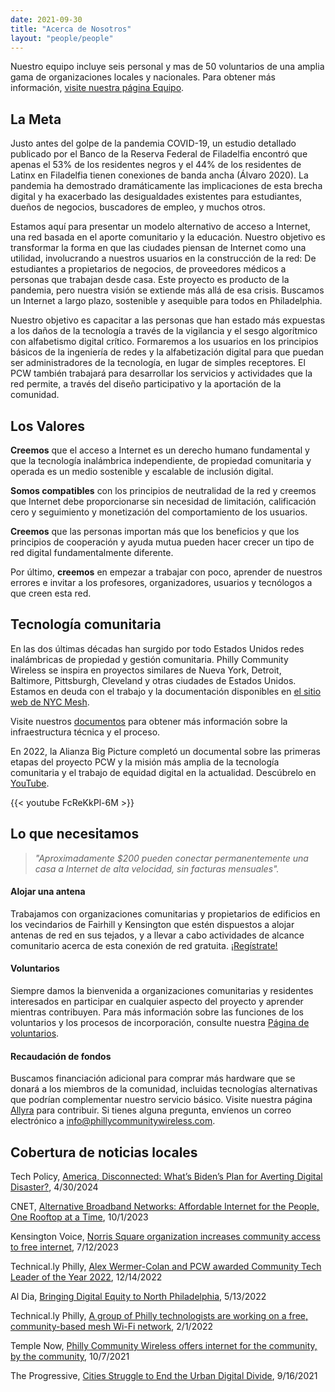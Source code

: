 ```yaml
---
date: 2021-09-30
title: "Acerca de Nosotros"
layout: "people/people"
---
```




Nuestro equipo incluye seis personal y mas de 50 voluntarios de una amplia gama de organizaciones locales y nacionales. Para obtener más información, [visite nuestra página Equipo](/es/people).  

## La Meta

Justo antes del golpe de la pandemia COVID-19, un estudio detallado publicado por el Banco de la Reserva Federal de Filadelfia encontró que apenas el 53% de los residentes negros y el 44% de los residentes de Latinx en Filadelfia tienen conexiones de banda ancha (Álvaro 2020). La pandemia ha demostrado dramáticamente las implicaciones de esta brecha digital y ha exacerbado las desigualdades existentes para estudiantes, dueños de negocios, buscadores de empleo, y muchos otros.

Estamos aquí para presentar un modelo alternativo de acceso a Internet, una red basada en el aporte comunitario y la educación. Nuestro objetivo es transformar la forma en que las ciudades piensan de Internet como una utilidad, involucrando a nuestros usuarios en la construcción de la red: De estudiantes a propietarios de negocios, de proveedores médicos a personas que trabajan desde casa. Este proyecto es producto de la pandemia, pero nuestra visión se extiende más allá de esa crisis. Buscamos un Internet a largo plazo, sostenible y asequible para todos en Philadelphia.

Nuestro objetivo es capacitar a las personas que han estado más expuestas a los daños de la tecnología a través de la vigilancia y el sesgo algorítmico con alfabetismo digital crítico. Formaremos a los usuarios en los principios básicos de la ingeniería de redes y la alfabetización digital para que puedan ser administradores de la tecnología, en lugar de simples receptores. El PCW también trabajará para desarrollar los servicios y actividades que la red permite, a través del diseño participativo y la aportación de la comunidad.  

## Los Valores

**Creemos** que el acceso a Internet es un derecho humano fundamental y que la tecnología inalámbrica independiente, de propiedad comunitaria y operada es un medio sostenible y escalable de inclusión digital.

**Somos compatibles** con los principios de neutralidad de la red y creemos que Internet debe proporcionarse sin necesidad de limitación, calificación cero y seguimiento y monetización del comportamiento de los usuarios.

**Creemos** que las personas importan más que los beneficios y que los principios de cooperación y ayuda mutua pueden hacer crecer un tipo de red digital fundamentalmente diferente.

Por último, **creemos** en empezar a trabajar con poco, aprender de nuestros errores e invitar a los profesores, organizadores, usuarios y tecnólogos a que creen esta red.

## Tecnología comunitaria  

En las dos últimas décadas han surgido por todo Estados Unidos redes inalámbricas de propiedad y gestión comunitaria. Philly Community Wireless se inspira en proyectos similares de Nueva York, Detroit, Baltimore, Pittsburgh, Cleveland y otras ciudades de Estados Unidos. Estamos en deuda con el trabajo y la documentación disponibles en [el sitio web de NYC Mesh](https://www.nycmesh.net/).  

Visite nuestros [documentos](https://docs.phillycommunitywireless.org/es/latest/) para obtener más información sobre la infraestructura técnica y el proceso.  

En 2022, la Alianza Big Picture completó un documental sobre las primeras etapas del proyecto PCW y la misión más amplia de la tecnología comunitaria y el trabajo de equidad digital en la actualidad. Descúbrelo en [YouTube](https://www.youtube.com/watch?v=FcReKkPl-6M).  

{{< youtube FcReKkPl-6M >}}  


## Lo que necesitamos

> <p class="f3"><i>"Aproximadamente $200 pueden conectar permanentemente una casa a Internet de alta velocidad, sin facturas mensuales".</i></p>

#### Alojar una antena

Trabajamos con organizaciones comunitarias y propietarios de edificios en los vecindarios de Fairhill y Kensington que estén dispuestos a alojar antenas de red en sus tejados, y a llevar a cabo actividades de alcance comunitario acerca de esta conexión de red gratuita. [¡Regístrate!](https://tally.so/r/mR8VM9)

#### Voluntarios

Siempre damos la bienvenida a organizaciones comunitarias y residentes interesados en participar en cualquier aspecto del proyecto y aprender mientras contribuyen. Para más información sobre las funciones de los voluntarios y los procesos de incorporación, consulte nuestra [Página de voluntarios](https://phillycommunitywireless.org/es/volunteer/).

#### Recaudación de fondos

Buscamos financiación adicional para comprar más hardware que se donará a los miembros de la comunidad, incluidas tecnologías alternativas que podrían complementar nuestro servicio básico. Visite nuestra página [Allyra](https://phillycommunitywireless.allyrafundraising.com) para contribuir. Si tienes alguna pregunta, envíenos un correo electrónico a info@phillycommunitywireless.com.

## Cobertura de noticias locales

Tech Policy, [America, Disconnected: What’s Biden’s Plan for Averting Digital Disaster?](https://www.techpolicy.press/america-disconnected-whats-bidens-plan-for-averting-digital-disaster/), 4/30/2024   

CNET, [Alternative Broadband Networks: Affordable Internet for the People, One Rooftop at a Time](https://www.cnet.com/home/internet/features/alternative-broadband-networks-affordable-internet-for-the-people-one-rooftop-at-a-time/), 10/1/2023  

Kensington Voice, [Norris Square organization increases community access to free internet](https://kensingtonvoice.com/en/norris-square-organization-increases-community-access-to-free-internet/), 7/12/2023  

Technical.ly Philly, [Alex Wermer-Colan and PCW awarded Community Tech Leader of the Year 2022](https://technical.ly/startups/philly-2022-technically-awards-winners/), 12/14/2022  

Al Dia, [Bringing Digital Equity to North Philadelphia](https://aldianews.com/local/philadelphia/digital-equity-day), 5/13/2022  

Technical.ly Philly, [A group of Philly technologists are working on a free, community-based mesh Wi-Fi network](https://technical.ly/2022/01/12/philly-community-wireless-phillywisper-mesh-wifi/), 2/1/2022  

Temple Now, [Philly Community Wireless offers internet for the community, by the community](https://news.temple.edu/news/2021-10-07/philly-community-wireless-offers-internet-community-community), 10/7/2021   

The Progressive, [Cities Struggle to End the Urban Digital Divide](https://progressive.org/latest/urban-digital-divide-rosen-210916/), 9/16/2021  
